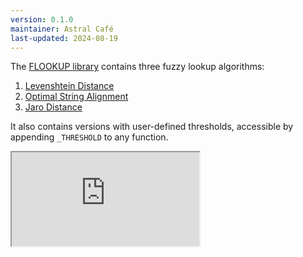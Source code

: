 ```yaml
---
version: 0.1.0
maintainer: Astral Café
last-updated: 2024-08-19
---
```


The [FLOOKUP library](https://docs.google.com/spreadsheets/d/1k6bZWGdw8kqVC6TyzMcZS3bocQZm7LKOzGBcqeITHLs/edit#gid=0) contains three fuzzy lookup algorithms:

1. [Levenshtein Distance](https://en.wikipedia.org/wiki/Levenshtein_distance)
2. [Optimal String Alignment](https://en.wikipedia.org/wiki/Damerau%E2%80%93Levenshtein_distance#Optimal_string_alignment_distance)
3. [Jaro Distance](https://en.wikipedia.org/wiki/Jaro%E2%80%93Winkler_distance#Jaro_similarity)

It also contains versions with user-defined thresholds, accessible by appending `_THRESHOLD` to any function.

<iframe src="https://docs.google.com/spreadsheets/d/e/2PACX-1vR4zp-J1voLPKT5ADWMpxPZo5TfbdDUeuif9Vgmhsal198NlH_BIQDzmdpz6BBGdDapH9Wx71keA386/pubhtml?widget=true&amp;headers=false"></iframe>